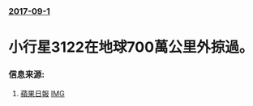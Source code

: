 ### [2017-09-1](/news/2017/09/1/index.md)

##### 
# 小行星3122在地球700萬公里外掠過。 




### 信息来源:

1. [蘋果日報](http://www.appledaily.com.tw/appledaily/article/international/20170901/37767211/) [IMG](https://img.appledaily.com.tw/images/twapple/640pix/20170901/LB14/LB14_004.jpg)
